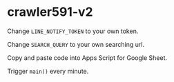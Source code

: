 # crawler591-v2

Change `LINE_NOTIFY_TOKEN` to your own token.

Change `SEARCH_QUERY` to your own searching url.

Copy and paste code into Apps Script for Google Sheet.

Trigger `main()` every minute.